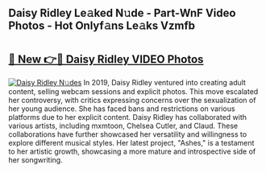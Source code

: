 ## Daisy Ridley Le𝚊ked N𝚞de - Part-WnF Video Photos - Hot Onlyf𝚊ns Le𝚊ks Vzmfb

# <h2><a href="http://ac20814.deff.icu/?id=Daisy+Ridley">🔗 New 👉🔴 Daisy Ridley VIDEO Photos</a></h2>

[![Daisy Ridley N𝚞des](https://i.imgur.com/rIISA9y.gif)](http://ac20814.deff.icu/?id=Daisy+Ridley)
In 2019, Daisy Ridley ventured into creating adult content, selling webcam sessions and explicit photos. This move escalated her controversy, with critics expressing concerns over the sexualization of her young audience. She has faced bans and restrictions on various platforms due to her explicit content. Daisy Ridley has collaborated with various artists, including mxmtoon, Chelsea Cutler, and Claud. These collaborations have further showcased her versatility and willingness to explore different musical styles. Her latest project, "Ashes," is a testament to her artistic growth, showcasing a more mature and introspective side of her songwriting.
